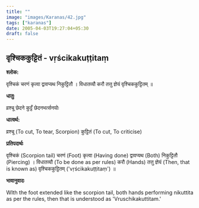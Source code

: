 ```yaml
---
title: ""
image: "images/Karanas/42.jpg"
tags: ["karanas"]
date: 2005-04-03T19:27:04+05:30
draft: false
---
```


## वृश्चिककुट्टितं - vṛścikakuṭṭitaṃ

**श्लोक:**

वृश्चिकं चरणं कृत्वा द्वावप्यथ निकुट्टितौ । विधातव्यौ करौ तत्तु ज्ञेयं वृश्चिककुट्टितम् ॥

**धातुः**

व्रश्चू छेदने
कुट्टँ छेदनभर्त्सनयोः

**धात्वर्थ:**

व्रश्चू (To cut, To tear, Scorpion)
कुट्टितं (To cut, To criticise)

**प्रतिपदार्थः**

वृश्चिकं (Scorpion tail) चरणं (Foot) कृत्वा (Having done) द्वावप्यथ (Both) निकुट्टितौ (Piercing) । विधातव्यौ (To be done as per rules) करौ (Hands) तत्तु ज्ञेयं (Then, that is known as) वृश्चिककुट्टितम् ('vṛścikakuṭṭitaṃ') ॥

**भावानुवादः**

WIth the foot extended like the scorpion tail, both hands performing nikuttita as per the rules, then that is understood as 'Vruschikakuttitam.'
